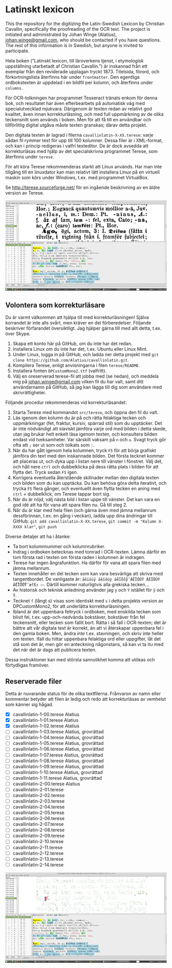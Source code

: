 # Latinskt lexicon

This the repository for the digitizing the Latin-Swedish Lexicon by Christian Cavallin, specifically the proofreading of the OCR text. The project is initiated and administrated by Johan Winge (Alatius), johan.winge@gmail.com, who should be contacted if you have questions. The rest of this information is in Swedish, but anyone is invited to participate.

Hela boken (”Latinskt lexicon, till läroverkens tjenst, i etymologisk uppställning utarbetadt af Christian Cavallin.”) är inskannad från ett exemplar från den reviderade upplagan tryckt 1873. Titelsida, förord, och förkortningslista återfinns här under `frontmatter`. Den egentliga ordbokstexten är uppdelad i en bildfil per kolumn, och återfinns under `columns`.

För OCR-tolkningen har programmet Tesseract tränats enkom för denna bok, och resultatet har även efterbearbets på automatisk väg med specialutvecklad mjukvara. Därigenom är texten redan av relativt god kvalitet, även innan korrekturläsning, och med full uppmärkning av de olika teckensnitt som används i boken. Men för att få till en användbar och tillförlitlig digital utgåva måste texten granskas; därav detta projekt.

Den digitala texten är lagrad i filerna `cavallinlatin-X-XX.terese`: varje sådan fil rymmer text för upp till 100 kolumner. Dessa filer är i XML-format, och kan i princip redigeras i valfri texteditor. De är dock avsedda att korrekturläsas med hjälp av det specialskrivna programmet Terese, som återfinns under `terese`.

För att köra Terese rekommenderas starkt att Linux används. Har man inte tillgång till en linuxdator kan man relativt lätt installera Linux på en virtuell maskin som körs under Windows, t.ex. med programmet VirtualBox.

Se http://terese.sourceforge.net/ för en ingående beskrivning av en äldre version av Terese.

![Terese in action](exempel1.png)

## Volontera som korrekturläsare

Du är varmt välkommen att hjälpa till med korrekturläsningen! Själva korrandet är inte alls svårt, men kräver en del förberedelser. Följande beskriver förfarandet översiktligt. Jag hjälper gärna till med allt detta, t.ex. över Skype.

1. Skapa ett konto här på GitHub, om du inte har det redan.
2. Installera Linux om du inte har det, t.ex. Ubuntu eller Linux Mint.
3. Under Linux, logga in på GitHub, och ladda ner detta projekt med `git clone https://github.com/Alatius/cavallinlatin.git`.
4. Kompilera Terese, enligt anvisningarna i filen `terese/README`.
5. Installera fonten `DPCustomMono2.ttf` (valfritt).
6. Välj en oreserverad terese-fil att jobba med (se nedan), och meddela mig på johan.winge@gmail.com vilken fil du har valt, samt ditt användarnamn på GitHub, så jag kan lägga till dig som användare med skrivrättigheter.

Följande procedur rekommenderas vid korrekturläsandet:

1. Starta Terese med kommandot `src/terese`, och öppna den fil du valt.
2. Läs igenom den kolumn du är på och rätta felaktiga tecken och uppmärkningar (fet, fraktur, kursiv, spärrad stil) som du upptäcker. Det är inte nödvändigt att slaviskt jämföra varje ord med bilden i detta skede, utan jag brukar helt enkelt läsa igenom texten, och konsultera bilden endast vid tveksamheter. Var särskilt vaksam på `n` och `u`. Svagt tryck gör ofta att `;` ser ut som och tolkats som `:`.
3. När du har gått igenom hela kolumnen, tryck `F5` för att börja grafiskt jämföra din text med den inskannade bilden. Det första tecknet kommer att placeras ut, och dyka upp i listan nere till vänster i fönstret. Välj det, och håll nere `ctrl` och dubbelklicka på dess rätta plats i bilden för att flytta det. Tryck sedan `F5` igen.
4. Korrigera eventuella återstående skillnader mellan den digitala texten och bilden som du kan upptäcka. Du kan behöva göra detta iterativt, och trycka `F5` flera gånger, och eventuellt även flytta tecken en aning med `ctrl` + dubbelklick, om Terese tappar bort sig.
5. När du är nöjd, välj nästa bild i listan uppe till vänster. Det kan vara en god idé att ha för vana att spara filen nu. Gå till steg 2.
6. När du är klar med hela filen (och gärna även med jämna mellanrum dessförinnan, t.ex. en gång i veckan), ladda upp dina ändringar till GitHub:
`git add cavallinlatin-X-XX.terese`,
`git commit -m "Kolumn X-XXXX klar"`,
`git push`

Diverse detaljer att ha i åtanke:

* Ta bort kolumnnummer och kolumnrubriker.
* Indrag i ordboken betecknas med tomrad i OCR-texten. Lämna därför en tom första rad i texten om första raden i kolumnen är indragen.
* Terese har ingen ångrafunktion. Ha därför för vana att spara filen med jämna mellanrum.
* Texten innehåller en del tecken som kan vara besvärliga att skriva med tangentbordet. De vanligaste är: `āēīōūȳ ăĕĭŏŭỳ ā̆ē̆ī̆ō̆ū̆ȳ̆ ĀĒĪŌŪȲ ĂĔĬŎŬỲ Ā̆Ē̆Ī̆Ō̆Ū̆Ȳ̆ æſßɔ —⏑`. Därtill kommer naturligtvis alla grekiska tecken...
* Av historisk och teknisk anledning använder jag `ỳ` och `Ỳ` istället för `y̆` och `Y̆`.
* Tecknet `ſ` (långt s) visas som identiskt med `s` i detta projekts version av DPCustomMono2, för att underlätta korrekturläsningen.
* Ibland är det uppenbara feltryck i ordboken, med enskilda tecken som blivit fel, t.ex. upp-och-nedvända bokstäver, bokstäver från fel teckensnitt, eller tecken som fallit bort. Rätta i så fall i OCR-texten; det är bättre att vår digitala text är korrekt, än att vi återskapar uppenbara fel i den gamla boken. Men, ändra _inte_ t.ex. stavningen, och skriv inte heller om texten. Ifall du hittar uppenbara felaktiga ord eller uppgifter, låt det stå som det är, men gör en anteckning någonstans, så kan vi ta itu med det när det är dags att publicera texten. 

Dessa instruktioner kan med största sannolikhet komma att utökas och förtydligas framöver.

## Reserverade filer

Detta är nuvarande status för de olika textfilerna. Frånvaron av namn eller kommentar betyder att filen är ledig och redo att korrekturläsas av vemhelst som känner sig hågad.

- [x] cavallinlatin-1-00.terese Alatius
- [x] cavallinlatin-1-01.terese Alatius
- [x] cavallinlatin-1-02.terese Alatius
- [ ] cavallinlatin-1-03.terese Alatius, grovrättad
- [ ] cavallinlatin-1-04.terese Alatius, grovrättad
- [ ] cavallinlatin-1-05.terese Alatius, grovrättad
- [ ] cavallinlatin-1-06.terese Alatius, grovrättad
- [ ] cavallinlatin-1-07.terese Alatius, grovrättad
- [ ] cavallinlatin-1-08.terese Alatius, grovrättad
- [ ] cavallinlatin-1-09.terese Alatius, grovrättad
- [ ] cavallinlatin-1-10.terese Alatius, grovrättad
- [ ] cavallinlatin-1-11.terese Alatius, grovrättad
- [ ] cavallinlatin-2-00.terese Alatius
- [ ] cavallinlatin-2-01.terese
- [ ] cavallinlatin-2-02.terese
- [ ] cavallinlatin-2-03.terese
- [ ] cavallinlatin-2-04.terese
- [ ] cavallinlatin-2-05.terese
- [ ] cavallinlatin-2-06.terese
- [ ] cavallinlatin-2-07.terese
- [ ] cavallinlatin-2-08.terese
- [ ] cavallinlatin-2-09.terese
- [ ] cavallinlatin-2-10.terese
- [ ] cavallinlatin-2-11.terese
- [ ] cavallinlatin-2-12.terese
- [ ] cavallinlatin-2-13.terese
- [ ] cavallinlatin-2-14.terese

![Two errors identified](exempel2.png)

